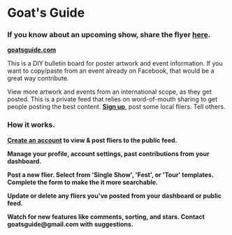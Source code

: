   <h1>Goat's Guide</h1>
      <section>
        <h3>If you know about an upcoming show, share the flyer <a href="https://goatsguide.com" target="_blank">here</a>.</h3>
        <p><b>
          <a href="https://goatsguide.com" target="_blank">goatsguide.com</a>
        </b></p>
        <p>
          This is a DIY bulletin board for poster artwork and event information.
          If you want to copy/paste from an event already on Facebook,
          that would be a great way contribute.
        </p>
        <p>
          View more artwork and events from an international scope, as they get posted.
          This is a private feed that relies on word-of-mouth sharing to get people posting the best content. <b><a href="https://goats-forum.now.sh/public/signup" target="_blank">Sign up</a></b>, post some local fliers. Tell others.
        </p>
      </section>
      <section>
        <h3>How it works.</h3>
          <!-- <p>[<em>placeholder for Home community feed screenshot</em>]</p> -->
          <p>
            <b><a href="https://goats-forum.now.sh/public/signup" target="_blank">Create an account</a> to view & post fliers to the public feed.</b>
          </p>
         <!-- <p>[<em>placeholder for Dashboard screenshot</em>]</p> -->
          <p>
            <b>Manage your profile, account settings, past contributions from your dashboard.</b>
          </p>
          <!-- <p>[<em>placeholder for Add Flyer screenshot</em>]</p> -->
          <p>
            <b>Post a new flier. Select from 'Single Show', 'Fest', or 'Tour' templates. Complete the form to make the it more searchable.</b>
          </p>
          <!-- <p>[<em>placeholder for delete flyer shot</em>]</p> -->
          <p>
               <b>Update or delete any fliers you've posted from your dashboard or public feed.</b>
          </p>
          <!-- <p>[<em>placeholder for delete flyer shot</em>]</p> -->
          <p>
             <b>Watch for new features like comments, sorting, and stars.
              Contact <a mail-to='goatsguide@gmail.com'>goatsguide@gmail.com</a> with suggestions.
          </b>
          </p>
      </section>
